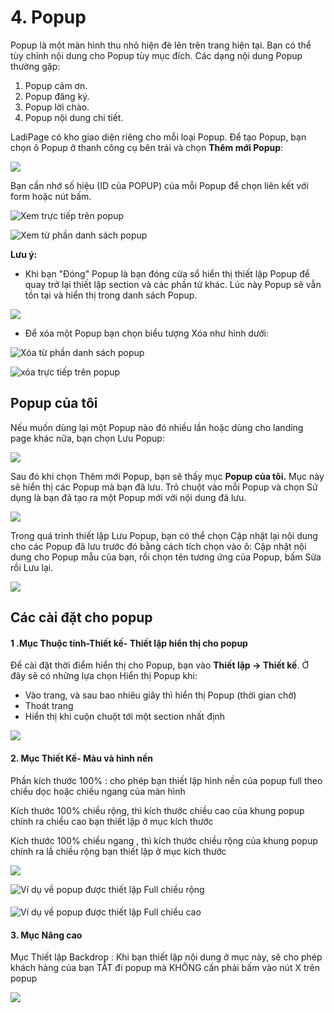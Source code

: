 # 4. Popup

Popup là một màn hình thu nhỏ hiện đè lên trên trang hiện tại. Bạn có thể tùy chỉnh nội dung cho Popup tùy mục đích. Các dạng nội dung Popup thường gặp:

1. Popup cảm ơn.
2. Popup đăng ký.
3. Popup lời chào.
4. Popup nội dung chi tiết.

LadiPage có kho giao diện riêng cho mỗi loại Popup. Để tạo Popup, bạn chọn ô Popup ở thanh công cụ  bên trái và chọn **Thêm mới Popup**:

![](<../.gitbook/assets/image (1068).png>)

Bạn cần nhớ số hiệu (ID của POPUP) của mỗi Popup để chọn liên kết với form hoặc nút bấm.

![Xem trực tiếp trên popup](<../.gitbook/assets/image (875).png>)

![Xem từ phần danh sách popup ](<../.gitbook/assets/image (675).png>)

**Lưu ý:**

* Khi bạn "Đóng" Popup là bạn đóng cửa sổ hiển thị thiết lập Popup để quay trở lại thiết lập section và các phần tử khác. Lúc này Popup sẽ vẫn tồn tại và hiển thị trong danh sách Popup.



![](<../.gitbook/assets/image (1041).png>)

* Để xóa một Popup bạn chọn biểu tượng Xóa như hình dưới:

![Xóa từ phần danh sách popup](<../.gitbook/assets/image (973).png>)

![xóa trực tiếp trên popup ](<../.gitbook/assets/image (148).png>)

## Popup của tôi

Nếu muốn dùng lại một Popup nào đó nhiều lần hoặc dùng cho landing page khác nữa, bạn chọn Lưu Popup:

![](<../.gitbook/assets/image (1061).png>)

Sau đó khi chọn Thêm mới Popup, bạn sẽ thấy mục **Popup của tôi.** Mục này sẽ hiển thị các Popup mà bạn đã lưu. Trỏ chuột vào mỗi Popup và chọn Sử dụng là bạn đã tạo ra một Popup mới với nội dung đã lưu.

![](<../.gitbook/assets/image (1001).png>)

Trong quá trình thiết lập Lưu Popup, bạn có thể chọn Cập nhật lại nội dung cho các Popup đã lưu trước đó bằng cách tích chọn vào ô: Cập nhật nội dung cho Popup mẫu của bạn, rồi chọn tên tương ứng của Popup, bấm Sửa rồi Lưu lại.&#x20;

![](<../.gitbook/assets/image (879).png>)



## Các cài đặt cho popup

#### 1 .Mục  Thuộc tính-Thiết kế- Thiết lập hiển thị cho popup&#x20;

Để cài đặt thời điểm hiển thị cho Popup, bạn vào **Thiết lập -> Thiết kế**. Ở đây sẽ có những lựa chọn Hiển thị Popup khi:

* Vào trang, và sau bao nhiêu giây thì hiển thị Popup (thời gian chờ)
* Thoát trang
* Hiển thị khi cuộn chuột tới một section nhất định&#x20;

![](<../.gitbook/assets/image (965).png>)

#### 2. Mục Thiết Kế- Màu và hình nền&#x20;

Phần kích thước 100%  : cho phép bạn thiết lập hình nền của popup full theo chiều dọc hoặc chiều ngang của màn hình

Kích thước 100% chiều rộng, thì kích thước chiều cao của khung popup chính ra chiều cao bạn thiết lập ở mục kích thước&#x20;

Kích thước 100% chiều ngang , thì kích thước chiều rộng của khung popup chính ra lầ chiều rộng bạn thiết lập ở mục kích thước&#x20;

![](<../.gitbook/assets/image (125).png>)

![Ví dụ về popup được thiết lập Full chiều rộng](<../.gitbook/assets/image (1072).png>)

####

![Ví dụ về popup được thiết lập Full chiều cao](<../.gitbook/assets/image (1037).png>)

#### 3. Mục Nâng cao&#x20;

Mục Thiết lập Backdrop : Khi bạn thiết lập nội dung ở mục này, sẽ cho phép khách hàng của bạn TẮT đi popup mà KHÔNG cần phải bấm vào nút X trên popup&#x20;

![](<../.gitbook/assets/image (194).png>)

##
